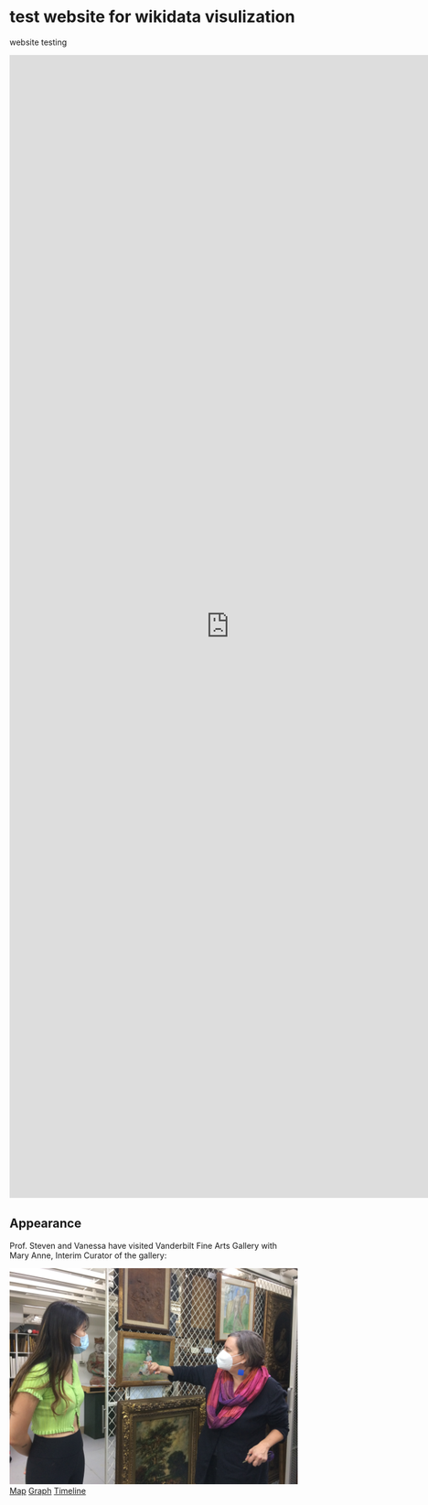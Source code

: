 # test website for wikidata visulization

website testing
<iframe style="width:80vw; height:50vh;" scrolling="yes" frameborder="0" src="https://tinyurl.com/ywf87bj4"></iframe>


## Appearance

Prof. Steven and Vanessa have visited Vanderbilt Fine Arts Gallery with Mary Anne, Interim Curator of the gallery:

![Vanessa visiting the gallery with Mary Anne](IMG_3470.JPG)
[Map](/website/maps/)
[Graph](/website/graph/)
[Timeline](/website/timeline/)

#